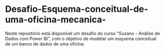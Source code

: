 # Desafio-Esquema-conceitual-de-uma-oficina-mecanica-
Neste repositório está disponível um desafio do curso "Suzano - Análise de Dados com Power BI", com o objetivo de modelar um esquema conceitual de um banco de dados de uma oficina.
